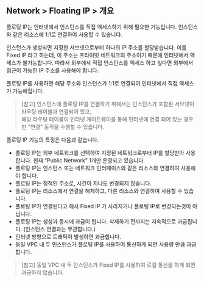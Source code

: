 ## Network > Floating IP > 개요

플로팅 IP는 인터넷에서 인스턴스를 직접 엑세스하기 위해 필요한 기능입니다. 인스턴스와 같은 리소스에 1:1로 연결하여 사용할 수 있습니다.

인스턴스가 생성되면 지정한 서브넷으로부터 하나의 IP 주소를 할당받습니다. 이를 Fixed IP 라고 하는데, 이 주소는 프라이빗 네트워크의 주소이기 때문에 인터넷에서 엑세스가 불가능합니다. 따라서 외부에서 직접 인스턴스를 액세스 하고 싶다면 외부에서 접근이 가능한 IP 주소를 사용해야 합니다. 

플로팅 IP를 사용하면 해당 주소와 인스턴스가 1:1로 연결되어 인터넷에서 직접 액세스가 가능해집니다.
> [참고] 인스턴스에 플로팅 IP를 연결하기 위해서는 인스턴스가 포함된 서브넷이 라우팅 테이블과 연결되어 있고, <br>해당 라우팅 테이블이 인터넷 게이트웨이를 통해 인터넷에 연결 되어 있는 경우만 "연결" 동작을 수행할 수 있습니다.

플로팅 IP 기능의 특징은 다음과 같습니다.

* 플로팅 IP는 외부 네트워크를 선택하여 지정된 네트워크로부터 IP를 할당받아 사용합니다. 현재 “Public Network” 1개만 운영되고 있습니다.
* 플로팅 IP는 인스턴스 또는 네트워크 인터페이스와 같은 리소스와 연결하여 사용해야 합니다.
* 플로팅 IP는 정적인 주소로, 시간이 지나도 변경되지 않습니다.
* 플로팅 IP는 리소스에서 연결을 해제하고, 다른 리소스와 연결하여 사용할 수 있습니다.
* 플로팅 IP가 연결된다고 해서 Fixed IP 가 사라지거나 플로팅 IP로 변경되는것이 아닙니다.
* 플로팅 IP는 생성과 동시에 과금이 됩니다. 삭제하기 전까지는 지속적으로 과금됩니다. (인스턴스 연결과는 무관합니다.)
* 인터넷 방향으로 트래픽이 발생하면 과금합니다.
* 동일 VPC 내 두 인스턴스가 플로팅 IP를 사용하여 통신하게 되면 사용량 만큼 과금합니다.
> [참고] 동일 VPC 내 두 인스턴스가 Fixed IP를 사용하여 로컬 통신을 하게 되면 과금하지 않습니다.
